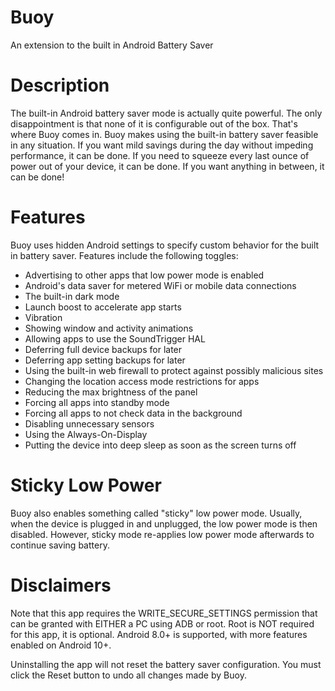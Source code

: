 # Buoy
An extension to the built in Android Battery Saver

# Description
The built-in Android battery saver mode is actually quite powerful. The only disappointment is that none of it is configurable out of the box. That's where Buoy comes in. Buoy makes using the built-in battery saver feasible in any situation. If you want mild savings during the day without impeding performance, it can be done. If you need to squeeze every last ounce of power out of your device, it can be done. If you want anything in between, it can be done!

# Features
Buoy uses hidden Android settings to specify custom behavior for the built in battery saver. Features include the following toggles:

- Advertising to other apps that low power mode is enabled
- Android's data saver for metered WiFi or mobile data connections
- The built-in dark mode
- Launch boost to accelerate app starts
- Vibration
- Showing window and activity animations
- Allowing apps to use the SoundTrigger HAL
- Deferring full device backups for later
- Deferring app setting backups for later
- Using the built-in web firewall to protect against possibly malicious sites
- Changing the location access mode restrictions for apps
- Reducing the max brightness of the panel
- Forcing all apps into standby mode
- Forcing all apps to not check data in the background
- Disabling unnecessary sensors
- Using the Always-On-Display
- Putting the device into deep sleep as soon as the screen turns off

# Sticky Low Power
Buoy also enables something called "sticky" low power mode. Usually, when the device is plugged in and unplugged, the low power mode is then disabled. However, sticky mode re-applies low power mode afterwards to continue saving battery.

# Disclaimers
Note that this app requires the WRITE_SECURE_SETTINGS permission that can be granted with EITHER a PC using ADB or root. Root is NOT required for this app, it is optional. Android 8.0+ is supported, with more features enabled on Android 10+.

Uninstalling the app will not reset the battery saver configuration. You must click the Reset button to undo all changes made by Buoy.
